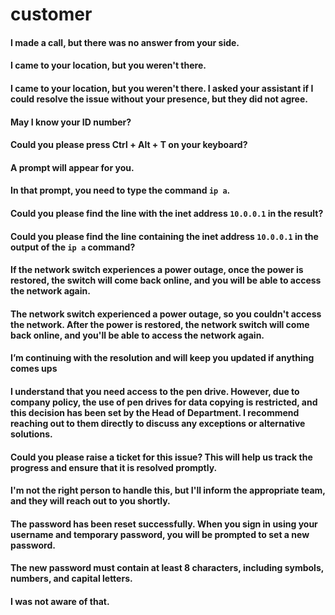 # customer

#### I made a call, but there was no answer from your side.
#### I came to your location, but you weren't there.
#### I came to your location, but you weren't there. I asked your assistant if I could resolve the issue without your presence, but they did not agree.
#### May I know your ID number?
#### Could you please press Ctrl + Alt + T on your keyboard?
#### A prompt will appear for you.
#### In that prompt, you need to type the command `ip a`.
#### Could you please find the line with the inet address `10.0.0.1` in the result?
#### Could you please find the line containing the inet address `10.0.0.1` in the output of the `ip a` command?
#### If the network switch experiences a power outage, once the power is restored, the switch will come back online, and you will be able to access the network again.
#### The network switch experienced a power outage, so you couldn't access the network. After the power is restored, the network switch will come back online, and you'll be able to access the network again.
#### I’m continuing with the resolution and will keep you updated if anything comes ups
#### I understand that you need access to the pen drive. However, due to company policy, the use of pen drives for data copying is restricted, and this decision has been set by the Head of Department. I recommend reaching out to them directly to discuss any exceptions or alternative solutions.
#### Could you please raise a ticket for this issue? This will help us track the progress and ensure that it is resolved promptly.
#### I'm not the right person to handle this, but I'll inform the appropriate team, and they will reach out to you shortly.
#### The password has been reset successfully. When you sign in using your username and temporary password, you will be prompted to set a new password.
#### The new password must contain at least 8 characters, including symbols, numbers, and capital letters.
####
#### I was not aware of that.
###
###
###
###
###
###
###
###
###
